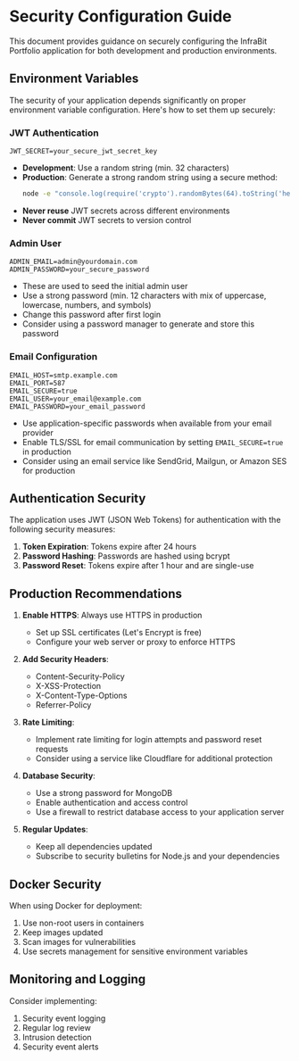 # Security Configuration Guide

This document provides guidance on securely configuring the InfraBit Portfolio application for both development and production environments.

## Environment Variables

The security of your application depends significantly on proper environment variable configuration. Here's how to set them up securely:

### JWT Authentication

```
JWT_SECRET=your_secure_jwt_secret_key
```

- **Development**: Use a random string (min. 32 characters)
- **Production**: Generate a strong random string using a secure method:
  ```bash
  node -e "console.log(require('crypto').randomBytes(64).toString('hex'))"
  ```
- **Never reuse** JWT secrets across different environments
- **Never commit** JWT secrets to version control

### Admin User

```
ADMIN_EMAIL=admin@yourdomain.com
ADMIN_PASSWORD=your_secure_password
```

- These are used to seed the initial admin user
- Use a strong password (min. 12 characters with mix of uppercase, lowercase, numbers, and symbols)
- Change this password after first login
- Consider using a password manager to generate and store this password

### Email Configuration

```
EMAIL_HOST=smtp.example.com
EMAIL_PORT=587
EMAIL_SECURE=true
EMAIL_USER=your_email@example.com
EMAIL_PASSWORD=your_email_password
```

- Use application-specific passwords when available from your email provider
- Enable TLS/SSL for email communication by setting `EMAIL_SECURE=true` in production
- Consider using an email service like SendGrid, Mailgun, or Amazon SES for production

## Authentication Security

The application uses JWT (JSON Web Tokens) for authentication with the following security measures:

1. **Token Expiration**: Tokens expire after 24 hours
2. **Password Hashing**: Passwords are hashed using bcrypt
3. **Password Reset**: Tokens expire after 1 hour and are single-use

## Production Recommendations

1. **Enable HTTPS**: Always use HTTPS in production
   - Set up SSL certificates (Let's Encrypt is free)
   - Configure your web server or proxy to enforce HTTPS

2. **Add Security Headers**:
   - Content-Security-Policy
   - X-XSS-Protection
   - X-Content-Type-Options
   - Referrer-Policy

3. **Rate Limiting**:
   - Implement rate limiting for login attempts and password reset requests
   - Consider using a service like Cloudflare for additional protection

4. **Database Security**:
   - Use a strong password for MongoDB
   - Enable authentication and access control
   - Use a firewall to restrict database access to your application server

5. **Regular Updates**:
   - Keep all dependencies updated
   - Subscribe to security bulletins for Node.js and your dependencies

## Docker Security

When using Docker for deployment:

1. Use non-root users in containers
2. Keep images updated
3. Scan images for vulnerabilities
4. Use secrets management for sensitive environment variables

## Monitoring and Logging

Consider implementing:

1. Security event logging
2. Regular log review
3. Intrusion detection
4. Security event alerts

